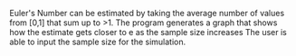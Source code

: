Euler's Number can be estimated by taking the average number of values from [0,1] that sum up to >1.
The program generates a graph that shows how the estimate gets closer to e as the sample size increases
The user is able to input the sample size for the simulation.
